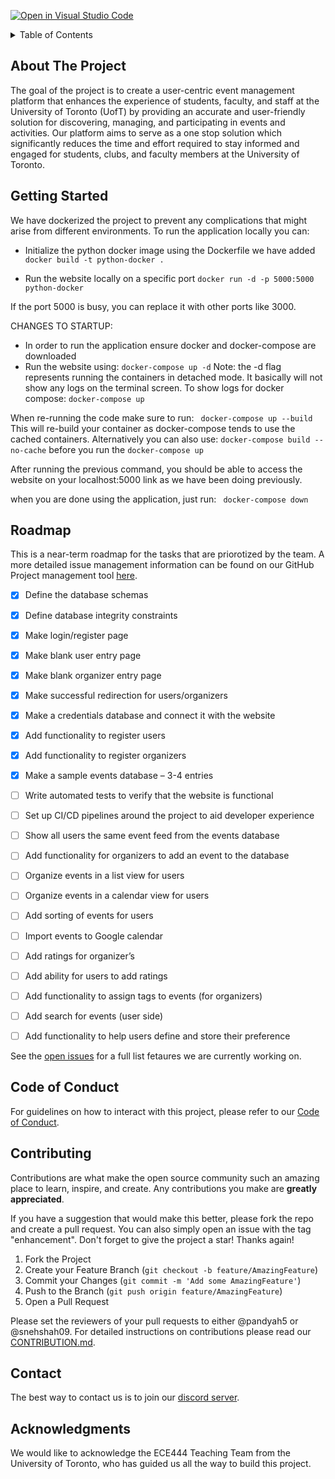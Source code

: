 [![Open in Visual Studio Code](https://classroom.github.com/assets/open-in-vscode-718a45dd9cf7e7f842a935f5ebbe5719a5e09af4491e668f4dbf3b35d5cca122.svg)](https://classroom.github.com/online_ide?assignment_repo_id=11975958&assignment_repo_type=AssignmentRepo)

<!-- ![GitHub Workflow Status](https://github.com/ECE444-2023Fall/project-1-web-application-design-group9-netninjas/.github/workflows/main.yml/badge.svg) -->

<!-- TABLE OF CONTENTS -->
<details>
  <summary>Table of Contents</summary>
  <ol>
    <li>
      <a href="#about-the-project">About The Project</a>
    </li>
    <li>
      <a href="#getting-started">Getting Started</a>
    </li>
    <li><a href="#roadmap">Roadmap</a></li>
    <li><a href="#code-of-conduct">Code of Conduct</a></li>
    <li><a href="#contributing">Contributing</a></li>
    <li><a href="#contact">Contact</a></li>
    <li><a href="#acknowledgments">Acknowledgments</a></li>
  </ol>
</details>

<!-- ABOUT THE PROJECT -->
## About The Project

The goal of the project is to create a user-centric event management platform that enhances the
experience of students, faculty, and staff at the University of Toronto (UofT) by providing an accurate
and user-friendly solution for discovering, managing, and participating in events and activities. Our
platform aims to serve as a one stop solution which significantly reduces the time and effort required
to stay informed and engaged for students, clubs, and faculty members at the University of Toronto.

<!-- GETTING STARTED -->
## Getting Started

We have dockerized the project to prevent any complications that might arise from different environments. To run the application locally you can:

- Initialize the python docker image using the Dockerfile we have added
```docker build -t python-docker .```

- Run the website locally on a specific port
```docker run -d -p 5000:5000 python-docker```

If the port 5000 is busy, you can replace it with other ports like 3000.


CHANGES TO STARTUP: 

- In order to run the application ensure docker and docker-compose are downloaded
- Run the website using:
 ``` docker-compose up -d ```
Note: the -d flag represents running the containers in detached mode. It basically will not show any logs on the terminal screen.
To show logs for docker compose:
``` docker-compose up ```

When re-running the code make sure to run: 
``` docker-compose up --build```
This will re-build your container as docker-compose tends to use the cached containers. 
Alternatively you can also use: ```docker-compose build --no-cache``` before you run the ```docker-compose up ```

After running the previous command, you should be able to access the website on your localhost:5000 link as we have been doing previously.

when you are done using the application, just run:
 ``` docker-compose down```

<!-- ROADMAP -->
## Roadmap

This is a near-term roadmap for the tasks that are priorotized by the team. A more detailed issue management information can be found on our GitHub Project management tool [here](https://github.com/orgs/ECE444-2023Fall/projects/4).

- [x] Define the database schemas 

- [x] Define database integrity constraints

- [x] Make login/register page

- [x] Make blank user entry page

- [x] Make blank organizer entry page

- [x] Make successful redirection for users/organizers

- [x] Make a credentials database and connect it with the website

- [x] Add functionality to register users

- [x] Add functionality to register organizers

- [x] Make a sample events database – 3-4 entries

- [ ] Write automated tests to verify that the website is functional

- [ ] Set up CI/CD pipelines around the project to aid developer experience

- [ ] Show all users the same event feed from the events database

- [ ] Add functionality for organizers to add an event to the database

- [ ] Organize events in a list view for users

- [ ] Organize events in a calendar view for users

- [ ] Add sorting of events for users

- [ ] Import events to Google calendar

- [ ] Add ratings for organizer’s

- [ ] Add ability for users to add ratings

- [ ] Add functionality to assign tags to events (for organizers)

- [ ] Add search for events (user side)

- [ ] Add functionality to help users define and store their preference

See the [open issues](https://github.com/ECE444-2023Fall/project-1-web-application-design-group9-netninjas/issues?q=is%3Aopen+is%3Aissue) for a full list fetaures we are currently working on.

## Code of Conduct
For guidelines on how to interact with this project, please refer to our [Code of Conduct](./CODE_OF_CONDUCT.md).

<!-- CONTRIBUTING -->
## Contributing

Contributions are what make the open source community such an amazing place to learn, inspire, and create. Any contributions you make are **greatly appreciated**.

If you have a suggestion that would make this better, please fork the repo and create a pull request. You can also simply open an issue with the tag "enhancement".
Don't forget to give the project a star! Thanks again!

1. Fork the Project
2. Create your Feature Branch (`git checkout -b feature/AmazingFeature`)
3. Commit your Changes (`git commit -m 'Add some AmazingFeature'`)
4. Push to the Branch (`git push origin feature/AmazingFeature`)
5. Open a Pull Request

Please set the reviewers of your pull requests to either @pandyah5 or @snehshah09. For detailed instructions on contributions please read our [CONTRIBUTION.md](./CONTRIBUTION.md).

<!-- CONTACT -->
## Contact
The best way to contact us is to join our [discord server](https://discord.gg/8smuwBk4).

<!-- ACKNOWLEDGMENTS -->
## Acknowledgments

We would like to acknowledge the ECE444 Teaching Team from the University of Toronto, who has guided us all the way to build this project.
